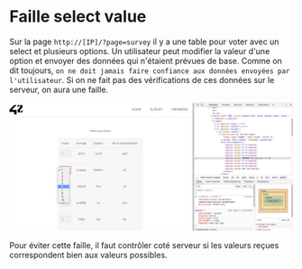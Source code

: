 # Faille select value

Sur la page `http://[IP]/?page=survey` il y a une table pour voter avec un select et plusieurs options.
Un utilisateur peut modifier la valeur d'une option et envoyer des données qui n'étaient prévues de base.
Comme on dit toujours, `on ne doit jamais faire confiance aux données envoyées par l'utilisateur`.
Si on ne fait pas des vérifications de ces données sur le serveur, on aura une faille.

![Select value](../../assets/select_value.png)

Pour éviter cette faille, il faut contrôler coté serveur si les valeurs reçues correspondent bien aux valeurs possibles.